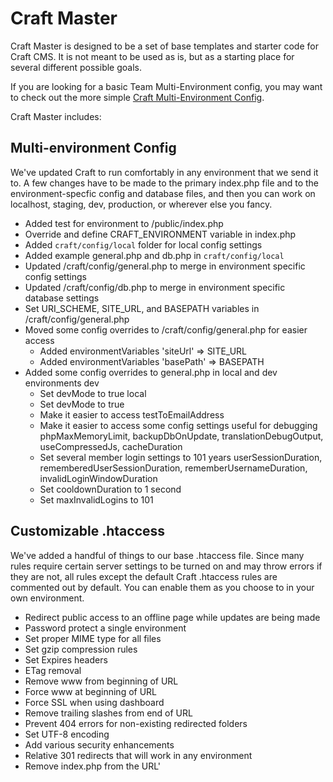 
# Craft Master
Craft Master is designed to be a set of base templates and starter code for Craft CMS.  It is not meant to be used as is, but as a starting place for several different possible goals. 

If you are looking for a basic Team Multi-Environment config, you may want to check out the more simple [Craft Multi-Environment Config](https://github.com/BarrelStrength/Craft-Multi-Environment-Config).

Craft Master includes:

## Multi-environment Config
We've updated Craft to run comfortably in any environment that we send it to.  A few changes have to be made to the primary index.php file and to the environment-specfic config and database files, and then you can work on localhost, staging, dev, production, or wherever else you fancy.

- Added test for environment to /public/index.php
- Override and define CRAFT_ENVIRONMENT variable in index.php
- Added `craft/config/local` folder for local config settings
- Added example general.php and db.php in `craft/config/local`
- Updated /craft/config/general.php to merge in environment specific config settings
- Updated /craft/config/db.php to merge in environment specific database settings
- Set URI_SCHEME, SITE_URL, and BASEPATH variables in /craft/config/general.php
- Moved some config overrides to /craft/config/general.php for easier access
	- Added environmentVariables 'siteUrl'  => SITE_URL
	- Added environmentVariables 'basePath' => BASEPATH
- Added some config overrides to general.php in local and dev environments
	dev
	- Set devMode to true
	local
	- Set devMode to true
	- Make it easier to access testToEmailAddress
	- Make it easier to access some config settings useful for debugging
		phpMaxMemoryLimit, backupDbOnUpdate, translationDebugOutput,
		useCompressedJs, cacheDuration
  - Set several member login settings to 101 years
  	userSessionDuration, rememberedUserSessionDuration, 
  	rememberUsernameDuration, invalidLoginWindowDuration
  - Set cooldownDuration to 1 second
  - Set maxInvalidLogins to 101

## Customizable .htaccess
We've added a handful of things to our base .htaccess file. Since many rules require certain server settings to be turned on and may throw errors if they are not, all rules except the default Craft .htaccess rules are commented out by default. You can enable them as you choose to in your own environment.

- Redirect public access to an offline page while updates are being made
- Password protect a single environment
- Set proper MIME type for all files
- Set gzip compression rules
- Set Expires headers
- ETag removal
- Remove www from beginning of URL
- Force www at beginning of URL
- Force SSL when using dashboard
- Remove trailing slashes from end of URL
- Prevent 404 errors for non-existing redirected folders
- Set UTF-8 encoding
- Add various security enhancements
- Relative 301 redirects that will work in any environment
- Remove index.php from the URL'


